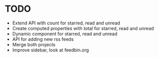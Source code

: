 # TODO

* Extend API with count for starred, read and unread
* Create computed properties with total for starred, read and unread
* Dynamic component for starred, read and unread
* API for adding new rss feeds
* Merge both projects
* Improve sidebar, look at feedbin.org